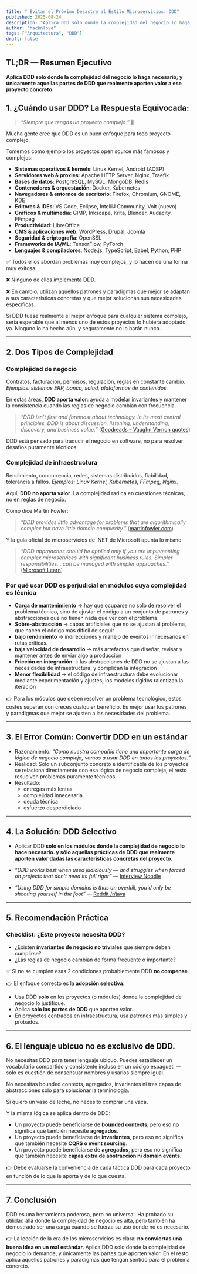 ```yaml
---
title: " Evitar el Próximo Desastre al Estilo Microservicios: DDD"
published: 2025-08-24
description: "Aplica DDD solo donde la complejidad del negocio lo haga necesario — y únicamente aquellas partes de DDD que realmente aporten valor a ese proyecto concreto."
author: "hacknlove"
tags: ["Arquitectura", "DDD"]
draft: false
---
```


## TL;DR — Resumen Ejecutivo

**Aplica DDD solo donde la complejidad del negocio lo haga necesario; y únicamente aquellas partes de DDD que realmente aporten valor a ese proyecto concreto.** 

## 1. ¿Cuándo usar DDD? La Respuesta Equivocada: 

> *“Siempre que tengas un proyecto complejo.”* 💩


Mucha gente cree que DDD es un buen enfoque para todo proyecto complejo.

Tomemos como ejemplo los proyectos open source más famosos y complejos:

* **Sistemas operativos & kernels**: Linux Kernel, Android (AOSP)
* **Servidores web & proxies**: Apache HTTP Server, Nginx, Traefik
* **Bases de datos**: PostgreSQL, MySQL, MongoDB, Redis
* **Contenedores & orquestación**: Docker, Kubernetes
* **Navegadores & entornos de escritorio**: Firefox, Chromium, GNOME, KDE
* **Editores & IDEs**: VS Code, Eclipse, IntelliJ Community, Volt (nuevo)
* **Gráficos & multimedia**: GIMP, Inkscape, Krita, Blender, Audacity, FFmpeg
* **Productividad**: LibreOffice
* **CMS & aplicaciones web**: WordPress, Drupal, Joomla
* **Seguridad & criptografía**: OpenSSL
* **Frameworks de IA/ML**: TensorFlow, PyTorch
* **Lenguajes & compiladores**: Node.js, TypeScript, Babel, Python, PHP

✅ Todos ellos abordan problemas muy complejos, y lo hacen de una forma muy exitosa.

❌ Ninguno de ellos implementa DDD.

❌ En cambio, utilizan aquellos patrones y paradigmas que mejor se adaptan a sus características concretas y que mejor solucionan sus necesidades específicas.

Si DDD fuese realmente el mejor enfoque para cualquier sistema complejo, sería esperable que al menos uno de estos proyectos lo hubiera adoptado ya. Ninguno lo ha hecho aún, y seguramente no lo harán nunca.

---

## 2. Dos Tipos de Complejidad

### Complejidad de negocio

Contratos, facturación, permisos, regulación, reglas en constante cambio.
*Ejemplos: sistemas ERP, banca, salud, plataformas de contenidos.*

En estas áreas, **DDD aporta valor**: ayuda a modelar invariantes y mantener la consistencia cuando las reglas de negocio cambian con frecuencia.

> *“DDD isn’t first and foremost about technology. In its most central principles, DDD is about discussion, listening, understanding, discovery, and business value.”*
> ([Goodreads – Vaughn Vernon quotes](https://www.goodreads.com/author/quotes/6444097.Vaughn_Vernon?utm_source=chatgpt.com))

DDD está pensado para traducir el negocio en software, no para resolver desafíos puramente técnicos.

### Complejidad de infraestructura

Rendimiento, concurrencia, redes, sistemas distribuidos, fiabilidad, tolerancia a fallos.
*Ejemplos: Linux Kernel, Kubernetes, FFmpeg, Nginx.*

Aquí, **DDD no aporta valor**. La complejidad radica en cuestiones técnicas, no en reglas de negocio.

Como dice Martin Fowler:

> *“DDD provides little advantage for problems that are algorithmically complex but have little domain complexity.”*
> ([martinfowler.com](https://martinfowler.com/bliki/DomainDrivenDesign.html?utm_source=chatgpt.com))

Y la guía oficial de microservicios de .NET de Microsoft apunta lo mismo:

> *“DDD approaches should be applied only if you are implementing complex microservices with significant business rules. Simpler responsibilities… can be managed with simpler approaches.”*
> ([Microsoft Learn](https://learn.microsoft.com/en-us/dotnet/architecture/microservices/microservice-ddd-cqrs-patterns/ddd-oriented-microservice?utm_source=chatgpt.com))


### Por qué usar DDD es perjudicial en módulos cuya complejidad es técnica

* **Carga de mantenimiento** → hay que ocuparse no solo de resolver el problema técnico, sino de ajustar el código a un conjunto de patrones y abstracciones que no tienen nada que ver con el problema.
* **Sobre-abstracción** → capas artificiales que no se ajustan al problema, que hacen el código más difícil de seguir
* **bajo rendimiento** → indirecciones y manejo de eventos innecesarios en rutas críticas.
* **baja velocidad de desarrollo** → más artefactos que diseñar, revisar y mantener antes de enviar algo a producción
* **Fricción en integración** → las abstracciones de DDD no se ajustan a las necesidades de infraestructura, y complican la integración
* **Menor flexibilidad** → el código de infraestructura debe evolucionar mediante experimentación y ajustes; los modelos rígidos ralentizan la iteración

👉 Para los módulos que deben resolver un problema tecnológico, estos costes superan con creces cualquier beneficio. Es mejor usar los patrones y paradigmas que mejor se ajusten a las necesidades del problema.

---

## 3. El Error Común: Convertir DDD en un estándar

* Razonamiento: *“Como nuestra compañía tiene una importante carga de lógica de negocio compleja, vamos a usar DDD en todos los proyectos.”*
* Realidad: Solo un subconjunto concreto e identificable de los proyectos se relaciona directamente con esa lógica de negocio compleja, el resto resuelven problemas puramente técnicos.
* Resultado: 
  * entregas más lentas
  * complejidad innecesaria
  * deuda técnica
  * esfuerzo desperdiciado

---

## 4. La Solución: DDD Selectivo

* Aplicar DDD **solo en los módulos donde la complejidad de negocio lo hace necesario. y sólo aquellas prácticas de DDD que realmente aporten valor dadas las características concretas del proyecto.**

* *“DDD works best when used judiciously — and struggles when forced on projects that don't need its full rigor”* — [Interview Noodle](https://interviewnoodle.com/why-domain-driven-design-is-more-than-just-a-buzzword-c8305cd8bec0?utm_source=chatgpt.com)
* *“Using DDD for simple domains is thus an overkill, you'd only be shooting yourself in the foot”* — [Reddit /r/java](https://www.reddit.com/r/java/comments/n0kukj/is_domain_driven_design_still_the_recommended/?utm_source=chatgpt.com)

---

## 5. Recomendación Práctica

### Checklist: ¿Este proyecto necesita DDD?

* ¿Existen **invariantes de negocio no triviales** que siempre deben cumplirse?
* ¿Las reglas de negocio cambian de forma frecuente o importante?

✅ Si no se cumplen esas 2 condiciones probablemente DDD **no compense**.

👉 El enfoque correcto es la **adopción selectiva**:

* Usa DDD **solo** en los proyectos (o módulos) donde la complejidad de negocio lo justifique.
* Aplica **solo las partes de DDD** que aporten valor.
* En proyectos centrados en infraestructura, usa patrones más simples y probados.

---

## 6. El lenguaje ubicuo no es exclusivo de DDD.

No necesitas DDD para tener lenguaje ubicuo.
Puedes establecer un vocabulario compartido y consistente incluso en un código espagueti — solo es cuestión de consensuar nombres y usarlos siempre igual. 

No necesitas bounded contexts, agregados, invariantes ni tres capas de abstracciones solo para solucionar la terminología.

Si quiero un vaso de leche, no necesito comprar una vaca.

Y la misma lógica se aplica dentro de DDD:

* Un proyecto puede beneficiarse de **bounded contexts**, pero eso no significa que también necesite **agregados**.
* Un proyecto puede beneficiarse de **invariantes**, pero eso no significa que también necesite **CQRS o event sourcing**.
* Un proyecto puede beneficiarse de **agregados**, pero eso no significa que también necesite **capas extra de abstracción ni domain events**.

👉 Debe evaluarse la conveniencia de cada táctica DDD para cada proyecto en función de lo que le aporta y de lo que cuesta. 

---

## 7. Conclusión

DDD es una herramienta poderosa, pero no universal.
Ha probado su utilidad allá donde la complejidad de negocio es alta, pero también ha demostrado ser una carga cuando se fuerza su uso donde no es necesario.

👉 La lección de la era de los microservicios es clara: **no conviertas una buena idea en un mal estándar.**
Aplica DDD solo donde la complejidad de negocio lo demande, y únicamente las partes que aporten valor. En el resto aplica aquellos patrones y paradigmas que tengan sentido para el problema concreto. 

